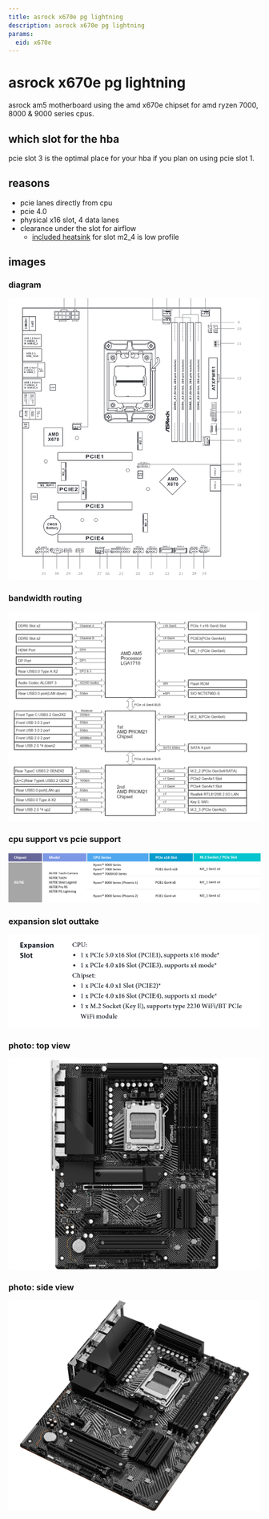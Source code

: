 ```yaml
---
title: asrock x670e pg lightning
description: asrock x670e pg lightning
params:
  eid: x670e
---
```

# asrock x670e pg lightning
asrock am5 motherboard using the amd x670e chipset for amd ryzen 7000, 8000 & 9000 series cpus.

## which slot for the hba
pcie slot 3 is the optimal place for your hba if you plan on using pcie slot 1.

## reasons
- pcie lanes directly from cpu
- pcie 4.0
- physical x16 slot, 4 data lanes
- clearance under the slot for airflow
  - [included heatsink](#photo-side-view) for slot m2_4 is low profile

## images
### diagram
![](x670e-layout.png)
### bandwidth routing
![](x670e-logical.png)
### cpu support vs pcie support
![](x670e-pcie-cpu.png)
### expansion slot outtake
![](x670e-pcie.png)
### photo: top view
![](x670e-photo.png)
### photo: side view
![sideview](x670e-photo3.png)
